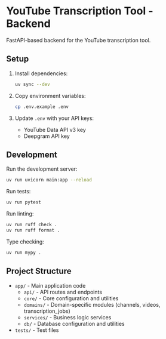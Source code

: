 # YouTube Transcription Tool - Backend

FastAPI-based backend for the YouTube transcription tool.

## Setup

1. Install dependencies:
   ```bash
   uv sync --dev
   ```

2. Copy environment variables:
   ```bash
   cp .env.example .env
   ```

3. Update `.env` with your API keys:
   - YouTube Data API v3 key
   - Deepgram API key

## Development

Run the development server:
```bash
uv run uvicorn main:app --reload
```

Run tests:
```bash
uv run pytest
```

Run linting:
```bash
uv run ruff check .
uv run ruff format .
```

Type checking:
```bash
uv run mypy .
```

## Project Structure

- `app/` - Main application code
  - `api/` - API routes and endpoints
  - `core/` - Core configuration and utilities
  - `domains/` - Domain-specific modules (channels, videos, transcription_jobs)
  - `services/` - Business logic services
  - `db/` - Database configuration and utilities
- `tests/` - Test files
